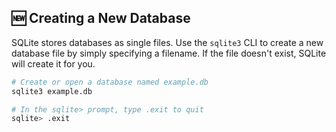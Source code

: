 ## 🆕 Creating a New Database

SQLite stores databases as single files. Use the `sqlite3` CLI to create a new database file by simply specifying a filename. If the file doesn't exist, SQLite will create it for you.

```bash
# Create or open a database named example.db
sqlite3 example.db

# In the sqlite> prompt, type .exit to quit
sqlite> .exit
```
